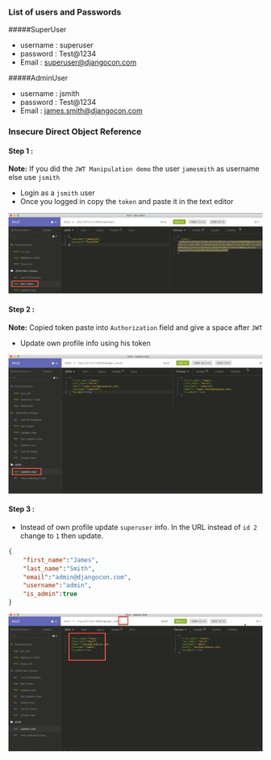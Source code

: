 ### List of users and Passwords

#####SuperUser
* username : superuser
* password : Test@1234
* Email    : superuser@djangocon.com

#####AdminUser
* username : jsmith
* password : Test@1234
* Email    : james.smith@djangocon.com


### Insecure Direct Object Reference

#### Step 1 : 
**Note:** If you did the `JWT Manipulation demo` the user `jamesmith` as username else use `jsmith` 
* Login as a `jsmith` user
* Once you logged in copy the `token` and paste it in the text editor

![Login](img/IDOR/login.png) 

#### Step 2 :

**Note:** Copied token paste into `Authorization` field and give a space after `JWT`

* Update own profile info using his token

![Login](img/IDOR/update-user.png)

#### Step 3 :

* Instead of own profile update `superuser` info. In the URL instead of `id 2` change to `1` then update.

```json
{
	"first_name":"James",
	"last_name":"Smith",
	"email":"admin@djangocon.com",
	"username":"admin",
	"is_admin":true
}
```

![Login](img/IDOR/admin-profile.png)


 
